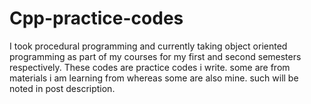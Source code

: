 # Cpp-practice-codes
I took procedural programming and currently taking object oriented programming as part of my courses for my first and second semesters respectively. These codes are practice codes i write. some are from materials i am learning from whereas some are also mine. such will be noted in post description.
